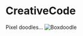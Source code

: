 # CreativeCode
Pixel doodles...
![Boxdoodle](https://github.com/abrightmoore/CreativeCode/blob/master/Sample_GIFs/20200821i.gif?raw=true)
